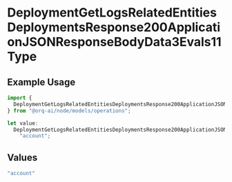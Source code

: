 # DeploymentGetLogsRelatedEntitiesDeploymentsResponse200ApplicationJSONResponseBodyData3Evals11Type

## Example Usage

```typescript
import {
  DeploymentGetLogsRelatedEntitiesDeploymentsResponse200ApplicationJSONResponseBodyData3Evals11Type,
} from "@orq-ai/node/models/operations";

let value:
  DeploymentGetLogsRelatedEntitiesDeploymentsResponse200ApplicationJSONResponseBodyData3Evals11Type =
    "account";
```

## Values

```typescript
"account"
```
